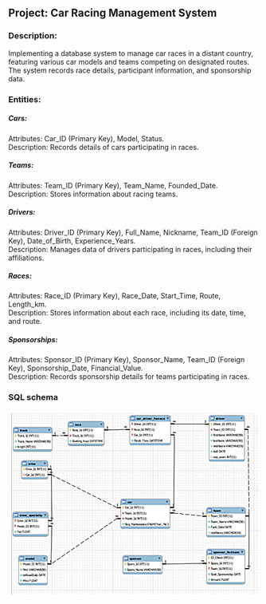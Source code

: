 ## Project: Car Racing Management System

### Description:
Implementing a database system to manage car races in a distant country, featuring various car models and teams competing on designated routes. The system records race details, participant information, and sponsorship data.

### Entities:

##### Cars:
Attributes: Car_ID (Primary Key), Model, Status.<br>
Description: Records details of cars participating in races.

##### Teams:
Attributes: Team_ID (Primary Key), Team_Name, Founded_Date.<br>
Description: Stores information about racing teams.

##### Drivers:
Attributes: Driver_ID (Primary Key), Full_Name, Nickname, Team_ID (Foreign Key), Date_of_Birth, Experience_Years.<br>
Description: Manages data of drivers participating in races, including their affiliations.

##### Races:
Attributes: Race_ID (Primary Key), Race_Date, Start_Time, Route, Length_km.<br>
Description: Stores information about each race, including its date, time, and route.

##### Sponsorships:
Attributes: Sponsor_ID (Primary Key), Sponsor_Name, Team_ID (Foreign Key), Sponsorship_Date, Financial_Value.<br>
Description: Records sponsorship details for teams participating in races.

### SQL schema
![](Images/Img1.png)